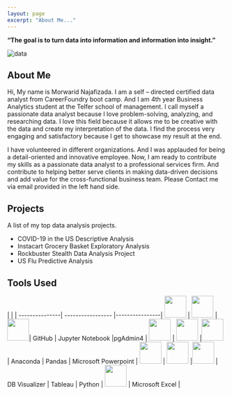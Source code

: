 ```yaml
---
layout: page
excerpt: "About Me..."
---
```


__“The goal is to turn data into information and information into insight.”__ 

![data](https://morwarid1.github.io/images/data-analytics.jpg)


## About Me
Hi, My name is Morwarid Najafizada. I am a self – directed certified data analyst from CareerFoundry boot camp. And I am 4th year Business Analytics student at the Telfer school of management. I call myself a passionate data analyst because I love problem-solving, analyzing, and researching data. I love this field because it allows me to be creative with the data and create my interpretation of the data. I find the process very engaging and satisfactory because I get to showcase my result at the end.

I have volunteered in different organizations. And I was applauded for being a detail-oriented and innovative employee. Now, I am ready to contribute my skills as a passionate data analyst to a professional services firm. And contribute to helping better serve clients in making data-driven decisions and add value for the cross-functional business team. Please Contact me via email provided in the left hand side. 


## Projects
A list of my top data analysis projects. 

- COVID-19 in the US Descriptive Analysis
- Instacart Grocery Basket Exploratory Analysis 
- Rockbuster Stealth Data Analysis Project
- US Flu Predictive Analysis

## Tools Used

 | | |
---------------| ----------------- |----------------|
<img src="https://morwarid1.github.io/images/Tools/Github.png" width="50"> | <img src="https://morwarid1.github.io/images/Tools/Jupyter-Notebook.png" width="50"> | <img src="https://morwarid1.github.io/images/Tools/pgAdmin4.png" width="50">|
GitHub | Jupyter Notebook |pgAdmin4 |
<img src="https://morwarid1.github.io/images/Tools/Anaconda.png" width="50"> | <img src="https://morwarid1.github.io/images/Tools/Pandas.png" width="50"> |<img src="https://morwarid1.github.io/images/Tools/Microsoft-Powerpoint.png" width="50"> |
Anaconda | Pandas | Microsoft Powerpoint | 
<img src="https://morwarid1.github.io/images/Tools/DB-Visualizer.png" width="50"> | <img src="https://morwarid1.github.io/images/Tools/Tableau.png" width="50"> |<img src="https://morwarid1.github.io/images/Tools/Python.png" width="50"> |
DB Visualizer | Tableau | Python |
<img src="https://morwarid1.github.io/images/Tools/Microsoft-Excel.png" width="50"> | 
Microsoft Excel | 






